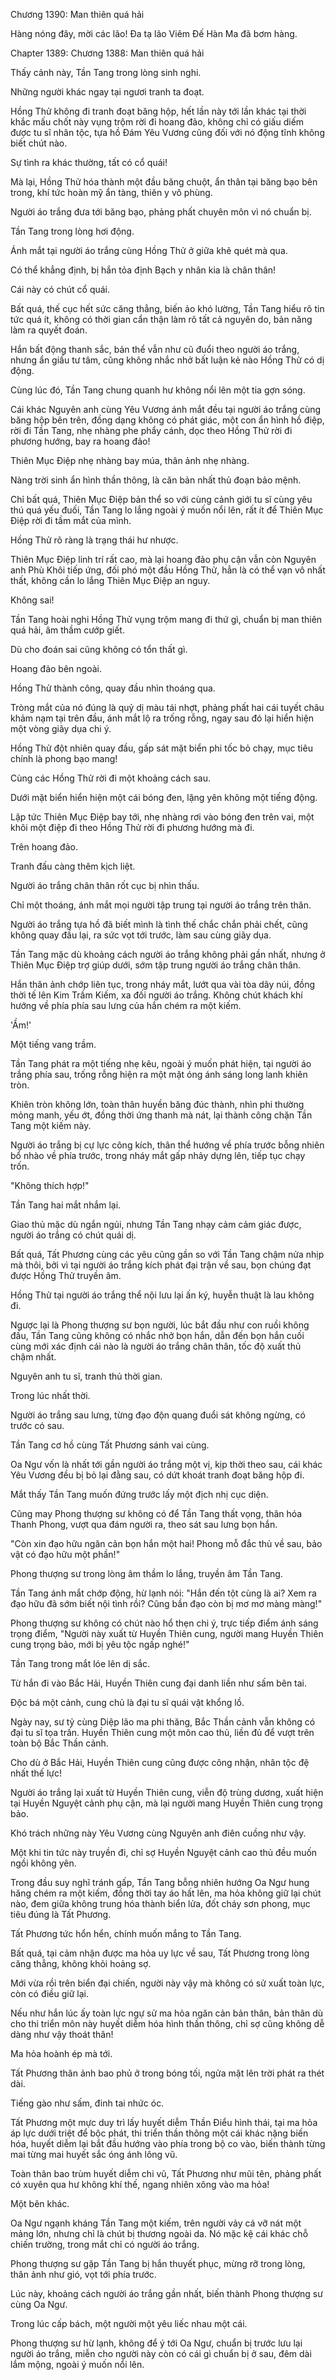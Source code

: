 




Chương 1390: Man thiên quá hải


Hàng nóng đây, mời các lão! Đa tạ lão Viêm Đế Hàn Ma đã bơm hàng.

Chapter 1389: Chương 1388: Man thiên quá hải

Thấy cảnh này, Tần Tang trong lòng sinh nghi.

Những người khác ngay tại ngươi tranh ta đoạt.

Hồng Thử không đi tranh đoạt băng hộp, hết lần này tới lần khác tại thời khắc mấu chốt này vụng trộm rời đi hoang đảo, không chỉ có giấu diếm được tu sĩ nhân tộc, tựa hồ Đám Yêu Vương cũng đối với nó động tĩnh không biết chút nào.

Sự tình ra khác thường, tất có cổ quái!

Mà lại, Hồng Thử hóa thành một đầu băng chuột, ẩn thân tại băng bạo bên trong, khí tức hoàn mỹ ẩn tàng, thiên y vô phùng.

Người áo trắng đưa tới băng bạo, phảng phất chuyên môn vì nó chuẩn bị.

Tần Tang trong lòng hơi động.

Ánh mắt tại người áo trắng cùng Hồng Thử ở giữa khẽ quét mà qua.

Có thể khẳng định, bị hắn tỏa định Bạch y nhân kia là chân thân!

Cái này có chút cổ quái.

Bất quá, thế cục hết sức căng thẳng, biến ảo khó lường, Tần Tang hiểu rõ tin tức quá ít, không có thời gian cẩn thận làm rõ tất cả nguyên do, bản năng làm ra quyết đoán.

Hắn bất động thanh sắc, bản thể vẫn như cũ đuổi theo người áo trắng, nhưng ẩn giấu tư tâm, cũng không nhắc nhở bất luận kẻ nào Hồng Thử có dị động.

Cùng lúc đó, Tần Tang chung quanh hư không nổi lên một tia gợn sóng.

Cái khác Nguyên anh cùng Yêu Vương ánh mắt đều tại người áo trắng cùng băng hộp bên trên, đồng dạng không có phát giác, một con ẩn hình hồ điệp, rời đi Tần Tang, nhẹ nhàng phe phẩy cánh, dọc theo Hồng Thử rời đi phương hướng, bay ra hoang đảo!

Thiên Mục Điệp nhẹ nhàng bay múa, thân ảnh nhẹ nhàng.

Nàng trời sinh ẩn hình thần thông, là căn bản nhất thủ đoạn bảo mệnh.

Chỉ bất quá, Thiên Mục Điệp bản thể so với cùng cảnh giới tu sĩ cùng yêu thú quá yếu đuối, Tần Tang lo lắng ngoài ý muốn nổi lên, rất ít để Thiên Mục Điệp rời đi tầm mắt của mình.

Hồng Thử rõ ràng là trạng thái hư nhược.

Thiên Mục Điệp linh trí rất cao, mà lại hoang đảo phụ cận vẫn còn Nguyên anh Phù Khôi tiếp ứng, đối phó một đầu Hồng Thử, hẳn là có thể vạn vô nhất thất, không cần lo lắng Thiên Mục Điệp an nguy.

Không sai!

Tần Tang hoài nghi Hồng Thử vụng trộm mang đi thứ gì, chuẩn bị man thiên quá hải, âm thầm cướp giết.

Dù cho đoán sai cũng không có tổn thất gì.

Hoang đảo bên ngoài.

Hồng Thử thành công, quay đầu nhìn thoáng qua.

Tròng mắt của nó đúng là quỷ dị màu tái nhợt, phảng phất hai cái tuyết châu khảm nạm tại trên đầu, ánh mắt lộ ra trống rỗng, ngay sau đó lại hiển hiện một vòng giãy dụa chi ý.

Hồng Thử đột nhiên quay đầu, gấp sát mặt biển phi tốc bỏ chạy, mục tiêu chính là phong bạo mang!

Cùng các Hồng Thử rời đi một khoảng cách sau.

Dưới mặt biển hiển hiện một cái bóng đen, lặng yên không một tiếng động.

Lập tức Thiên Mục Điệp bay tới, nhẹ nhàng rơi vào bóng đen trên vai, một khôi một điệp đi theo Hồng Thử rời đi phương hướng mà đi.

Trên hoang đảo.

Tranh đấu càng thêm kịch liệt.

Người áo trắng chân thân rốt cục bị nhìn thấu.

Chỉ một thoáng, ánh mắt mọi người tập trung tại người áo trắng trên thân.

Người áo trắng tựa hồ đã biết mình là tình thế chắc chắn phải chết, cũng không quay đầu lại, ra sức vọt tới trước, làm sau cùng giãy dụa.

Tần Tang mặc dù khoảng cách người áo trắng không phải gần nhất, nhưng ở Thiên Mục Điệp trợ giúp dưới, sớm tập trung người áo trắng chân thân.

Hắn thân ảnh chớp liên tục, trong nháy mắt, lướt qua vài tòa dãy núi, đồng thời tế lên Kim Trầm Kiếm, xa đối người áo trắng. Không chút khách khí hướng về phía phía sau lưng của hắn chém ra một kiếm.

'Ầm!'

Một tiếng vang trầm.

Tần Tang phát ra một tiếng nhẹ kêu, ngoài ý muốn phát hiện, tại người áo trắng phía sau, trống rỗng hiện ra một mặt óng ánh sáng long lanh khiên tròn.

Khiên tròn không lớn, toàn thân huyền băng đúc thành, nhìn phi thường mỏng manh, yếu ớt, đồng thời ứng thanh mà nát, lại thành công chặn Tần Tang một kiếm này.

Người áo trắng bị cự lực công kích, thân thể hướng về phía trước bỗng nhiên bổ nhào về phía trước, trong nháy mắt gấp nhảy dựng lên, tiếp tục chạy trốn.

"Không thích hợp!"

Tần Tang hai mắt nhắm lại.

Giao thủ mặc dù ngắn ngủi, nhưng Tần Tang nhạy cảm cảm giác được, người áo trắng có chút quái dị.

Bất quá, Tất Phương cùng các yêu cũng gần so với Tần Tang chậm nửa nhịp mà thôi, bởi vì tại người áo trắng kích phát đại trận về sau, bọn chúng đạt được Hồng Thử truyền âm.

Hồng Thử tại người áo trắng thể nội lưu lại ấn ký, huyễn thuật là lau không đi.

Ngược lại là Phong thượng sư bọn người, lúc bắt đầu như con ruồi không đầu, Tần Tang cũng không có nhắc nhở bọn hắn, dẫn đến bọn hắn cuối cùng mới xác định cái nào là người áo trắng chân thân, tốc độ xuất thủ chậm nhất.

Nguyên anh tu sĩ, tranh thủ thời gian.

Trong lúc nhất thời.

Người áo trắng sau lưng, từng đạo độn quang đuổi sát không ngừng, có trước có sau.

Tần Tang cơ hồ cùng Tất Phương sánh vai cùng.

Oa Ngư vốn là nhất tới gần người áo trắng một vị, kịp thời theo sau, cái khác Yêu Vương đều bị bỏ lại đằng sau, có dứt khoát tranh đoạt băng hộp đi.

Mắt thấy Tần Tang muốn đứng trước lấy một địch nhị cục diện.

Cũng may Phong thượng sư không có để Tần Tang thất vọng, thân hóa Thanh Phong, vượt qua đám người ra, theo sát sau lưng bọn hắn.

"Còn xin đạo hữu ngăn cản bọn hắn một hai! Phong mỗ đắc thủ về sau, bảo vật có đạo hữu một phần!"

Phong thượng sư trong lòng âm thầm lo lắng, truyền âm Tần Tang.

Tần Tang ánh mắt chớp động, hừ lạnh nói: "Hắn đến tột cùng là ai? Xem ra đạo hữu đã sớm biết nội tình rồi? Cũng bần đạo còn bị mơ mơ màng màng!"

Phong thượng sư không có chút nào hổ thẹn chi ý, trực tiếp điểm ánh sáng trọng điểm, "Người này xuất từ Huyền Thiên cung, người mang Huyền Thiên cung trọng bảo, mới bị yêu tộc ngấp nghé!"

Tần Tang trong mắt lóe lên dị sắc.

Từ hắn đi vào Bắc Hải, Huyền Thiên cung đại danh liền như sấm bên tai.

Độc bá một cảnh, cung chủ là đại tu sĩ quái vật khổng lồ.

Ngày nay, sư tỷ cùng Diệp lão ma phi thăng, Bắc Thần cảnh vẫn không có đại tu sĩ tọa trấn. Huyền Thiên cung một môn cao thủ, liền đủ để vượt trên toàn bộ Bắc Thần cảnh.

Cho dù ở Bắc Hải, Huyền Thiên cung cũng được công nhận, nhân tộc đệ nhất thế lực!

Người áo trắng lại xuất từ Huyền Thiên cung, viễn độ trùng dương, xuất hiện tại Huyền Nguyệt cảnh phụ cận, mà lại người mang Huyền Thiên cung trọng bảo.

Khó trách những này Yêu Vương cùng Nguyên anh điên cuồng như vậy.

Một khi tin tức này truyền đi, chỉ sợ Huyền Nguyệt cảnh cao thủ đều muốn ngồi không yên.

Trong đầu suy nghĩ tránh gấp, Tần Tang bỗng nhiên hướng Oa Ngư hung hăng chém ra một kiếm, đồng thời tay áo hất lên, ma hỏa không giữ lại chút nào, đem giữa không trung hóa thành biển lửa, đốt cháy sơn phong, mục tiêu đúng là Tất Phương.

Tất Phương tức hổn hển, chính muốn mắng to Tần Tang.

Bất quá, tại cảm nhận được ma hỏa uy lực về sau, Tất Phương trong lòng căng thẳng, không khỏi hoảng sợ.

Mới vừa rồi trên biển đại chiến, người này vậy mà không có sử xuất toàn lực, còn có điều giữ lại.

Nếu như hắn lúc ấy toàn lực ngự sử ma hỏa ngăn cản bản thân, bản thân dù cho thi triển môn này huyết diễm hóa hình thần thông, chỉ sợ cũng không dễ dàng như vậy thoát thân!

Ma hỏa hoành ép mà tới.

Tất Phương thân ảnh bao phủ ở trong bóng tối, ngửa mặt lên trời phát ra thét dài.

Tiếng gào như sấm, đinh tai nhức óc.

Tất Phương một mực duy trì lấy huyết diễm Thần Điểu hình thái, tại ma hỏa áp lực dưới triệt để bộc phát, thi triển thần thông một cái khác nặng biến hóa, huyết diễm lại bắt đầu hướng vào phía trong bộ co vào, biến thành từng mai từng mai huyết sắc óng ánh lông vũ.

Toàn thân bao trùm huyết diễm chi vũ, Tất Phương như mũi tên, phảng phất có xuyên qua hư không khí thế, ngang nhiên xông vào ma hỏa!

Một bên khác.

Oa Ngư ngạnh kháng Tần Tang một kiếm, trên người vảy cá vỡ nát một mảng lớn, nhưng chỉ là chút bị thương ngoài da. Nó mặc kệ cái khác chỗ chiến trường, trong mắt chỉ có người áo trắng.

Phong thượng sư gặp Tần Tang bị hắn thuyết phục, mừng rỡ trong lòng, thân ảnh như gió, vọt tới phía trước.

Lúc này, khoảng cách người áo trắng gần nhất, biến thành Phong thượng sư cùng Oa Ngư.

Trong lúc cấp bách, một người một yêu liếc nhau một cái.

Phong thượng sư hừ lạnh, không để ý tới Oa Ngư, chuẩn bị trước lưu lại người áo trắng, miễn cho người này còn có cái gì chuẩn bị ở sau, đêm dài lắm mộng, ngoài ý muốn nổi lên.




